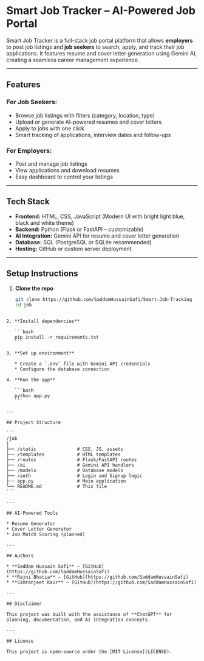 # Smart Job Tracker – AI-Powered Job Portal

Smart Job Tracker is a full-stack job portal platform that allows **employers** to post job listings and **job seekers** to search, apply, and track their job applications. It features resume and cover letter generation using Gemini AI, creating a seamless career management experience.

---

## Features

### For Job Seekers:
- Browse job listings with filters (category, location, type)
- Upload or generate AI-powered resumes and cover letters
- Apply to jobs with one click
- Smart tracking of applications, interview dates and follow-ups

### For Employers:
- Post and manage job listings
- View applications and download resumes
- Easy dashboard to control your listings

---

## Tech Stack

- **Frontend:** HTML, CSS, JavaScript (Modern UI with bright light blue, black and white theme)
- **Backend:** Python (Flask or FastAPI – customizable)
- **AI Integration:** Gemini API for resume and cover letter generation
- **Database:** SQL (PostgreSQL or SQLite recommended)
- **Hosting:** GitHub or custom server deployment

---

## Setup Instructions

1. **Clone the repo**
   ```bash
   git clone https://github.com/SaddamHussainSafi/Smart-Job-Tracking
   cd job
````

2. **Install dependencies**

   ```bash
   pip install -r requirements.txt
   ```

3. **Set up environment**

   * Create a `.env` file with Gemini API credentials
   * Configure the database connection

4. **Run the app**

   ```bash
   python app.py
   ```

---

## Project Structure

```
/job
│
├── /static               # CSS, JS, assets
├── /templates            # HTML templates
├── /routes               # Flask/FastAPI routes
├── /ai                   # Gemini API handlers
├── /models               # Database models
├── /auth                 # Login and Signup logic
├── app.py                # Main application
└── README.md             # This file
```

---

## AI-Powered Tools

* Resume Generator
* Cover Letter Generator
* Job Match Scoring (planned)

---

## Authors

* **Saddam Hussain Safi** – [GitHub](https://github.com/SaddamHussainSafi)
* **Rajni Bhatia** – [GitHub](https://github.com/SaddamHussainSafi)
* **Simranjeet Kaur** – [GitHub](https://github.com/SaddamHussainSafi)

---

## Disclaimer

This project was built with the assistance of **ChatGPT** for planning, documentation, and AI integration concepts.

---

## License

This project is open-source under the [MIT License](LICENSE).